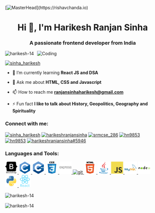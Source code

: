 [![MasterHead](https://1.bp.blogspot.com/-7A4WynwLsM...)](https://rishavchanda.io)
<h1 align="center">Hi 👋, I'm Harikesh Ranjan Sinha</h1>
<h3 align="center">A passionate frontend developer from India</h3>
<img align="right" alt="Coding" width="400" src="[https://cdn.dribbble.com/users/116207...](https://codecell-cmpn-vesit.ves.ac.in/coding2.gif)">

<p align="left"> <img src="https://komarev.com/ghpvc/?username=harikesh-14&label=Profile%20views&color=0e75b6&style=flat" alt="harikesh-14" /> </p>

<p align="left"> <a href="https://twitter.com/sinha_harikesh" target="blank"><img src="https://img.shields.io/twitter/follow/sinha_harikesh?logo=twitter&style=for-the-badge" alt="sinha_harikesh" /></a> </p>

- 🌱 I’m currently learning **React JS and DSA**

- 💬 Ask me about **HTML, CSS and Javascript**

- 📫 How to reach me **ranjansinhaharikesh@gmail.com**

- ⚡ Fun fact **I like to talk about History, Geopolitics, Geography and Spirituality**

<h3 align="left">Connect with me:</h3>
<p align="left">
<a href="https://twitter.com/sinha_harikesh" target="blank"><img align="center" src="https://raw.githubusercontent.com/rahuldkjain/github-profile-readme-generator/master/src/images/icons/Social/twitter.svg" alt="sinha_harikesh" height="30" width="40" /></a>
<a href="https://linkedin.com/in/harikeshranjansinha" target="blank"><img align="center" src="https://raw.githubusercontent.com/rahuldkjain/github-profile-readme-generator/master/src/images/icons/Social/linked-in-alt.svg" alt="harikeshranjansinha" height="30" width="40" /></a>
<a href="https://www.codechef.com/users/srmcse_286" target="blank"><img align="center" src="https://cdn.jsdelivr.net/npm/simple-icons@3.1.0/icons/codechef.svg" alt="srmcse_286" height="30" width="40" /></a>
<a href="https://www.hackerrank.com/hn9853" target="blank"><img align="center" src="https://raw.githubusercontent.com/rahuldkjain/github-profile-readme-generator/master/src/images/icons/Social/hackerrank.svg" alt="hn9853" height="30" width="40" /></a>
<a href="https://www.leetcode.com/hn9853" target="blank"><img align="center" src="https://raw.githubusercontent.com/rahuldkjain/github-profile-readme-generator/master/src/images/icons/Social/leet-code.svg" alt="hn9853" height="30" width="40" /></a>
<a href="https://discord.gg/harikeshranjansinha#5946" target="blank"><img align="center" src="https://raw.githubusercontent.com/rahuldkjain/github-profile-readme-generator/master/src/images/icons/Social/discord.svg" alt="harikeshranjansinha#5946" height="30" width="40" /></a>
</p>

<h3 align="left">Languages and Tools:</h3>
<p align="left"> <a href="https://getbootstrap.com" target="_blank" rel="noreferrer"> <img src="https://raw.githubusercontent.com/devicons/devicon/master/icons/bootstrap/bootstrap-plain-wordmark.svg" alt="bootstrap" width="40" height="40"/> </a> <a href="https://www.cprogramming.com/" target="_blank" rel="noreferrer"> <img src="https://raw.githubusercontent.com/devicons/devicon/master/icons/c/c-original.svg" alt="c" width="40" height="40"/> </a> <a href="https://www.w3schools.com/cpp/" target="_blank" rel="noreferrer"> <img src="https://raw.githubusercontent.com/devicons/devicon/master/icons/cplusplus/cplusplus-original.svg" alt="cplusplus" width="40" height="40"/> </a> <a href="https://www.w3schools.com/css/" target="_blank" rel="noreferrer"> <img src="https://raw.githubusercontent.com/devicons/devicon/master/icons/css3/css3-original-wordmark.svg" alt="css3" width="40" height="40"/> </a> <a href="https://expressjs.com" target="_blank" rel="noreferrer"> <img src="https://raw.githubusercontent.com/devicons/devicon/master/icons/express/express-original-wordmark.svg" alt="express" width="40" height="40"/> </a> <a href="https://git-scm.com/" target="_blank" rel="noreferrer"> <img src="https://www.vectorlogo.zone/logos/git-scm/git-scm-icon.svg" alt="git" width="40" height="40"/> </a> <a href="https://www.w3.org/html/" target="_blank" rel="noreferrer"> <img src="https://raw.githubusercontent.com/devicons/devicon/master/icons/html5/html5-original-wordmark.svg" alt="html5" width="40" height="40"/> </a> <a href="https://www.java.com" target="_blank" rel="noreferrer"> <img src="https://raw.githubusercontent.com/devicons/devicon/master/icons/java/java-original.svg" alt="java" width="40" height="40"/> </a> <a href="https://developer.mozilla.org/en-US/docs/Web/JavaScript" target="_blank" rel="noreferrer"> <img src="https://raw.githubusercontent.com/devicons/devicon/master/icons/javascript/javascript-original.svg" alt="javascript" width="40" height="40"/> </a> <a href="https://www.mysql.com/" target="_blank" rel="noreferrer"> <img src="https://raw.githubusercontent.com/devicons/devicon/master/icons/mysql/mysql-original-wordmark.svg" alt="mysql" width="40" height="40"/> </a> <a href="https://nodejs.org" target="_blank" rel="noreferrer"> <img src="https://raw.githubusercontent.com/devicons/devicon/master/icons/nodejs/nodejs-original-wordmark.svg" alt="nodejs" width="40" height="40"/> </a> <a href="https://www.python.org" target="_blank" rel="noreferrer"> <img src="https://raw.githubusercontent.com/devicons/devicon/master/icons/python/python-original.svg" alt="python" width="40" height="40"/> </a> <a href="https://reactjs.org/" target="_blank" rel="noreferrer"> <img src="https://raw.githubusercontent.com/devicons/devicon/master/icons/react/react-original-wordmark.svg" alt="react" width="40" height="40"/> </a> </p>

<p><img align="center" src="https://github-readme-stats.vercel.app/api/top-langs?username=harikesh-14&show_icons=true&locale=en&layout=compact" alt="harikesh-14" /></p>

<p><img align="center" src="https://github-readme-streak-stats.herokuapp.com/?user=harikesh-14&" alt="harikesh-14" /></p>

<!---
Harikesh-14/Harikesh-14 is a ✨ special ✨ repository because its `README.md` (this file) appears on your GitHub profile.
You can click the Preview link to take a look at your changes.
--->
